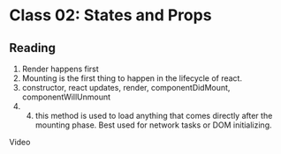 # Class 02: States and Props

## Reading

1. Render happens first
2. Mounting is the first thing to happen in the lifecycle of react.
3. constructor, react updates,  render, componentDidMount, componentWillUnmount
4. 4. this method is used to load anything that comes directly after the mounting phase. Best used for network tasks or DOM initializing.



Video